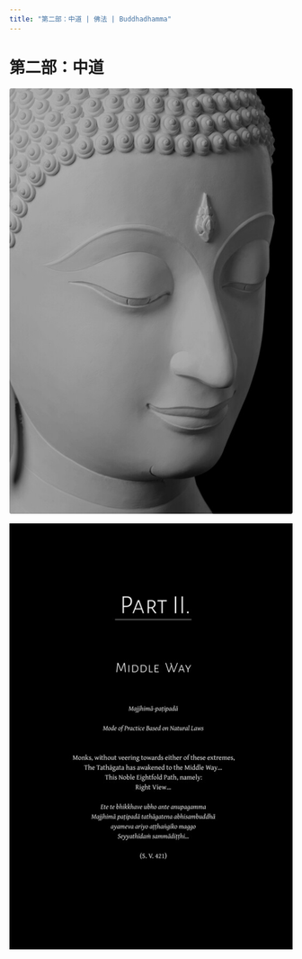 ```yaml
---
title: "第二部：中道 | 佛法 | Buddhadhamma"
---
```


# 第二部：中道

![image](./includes/images/illustrations/part-2-buddha-trade.jpg)

![image](./includes/images/opening-pages/middle-way-p1315.jpg)